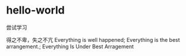 # hello-world
尝试学习

得之不卑，失之不亢
Everything is well happened; 
Everything is the best arrangement.; 
Everything Is Under Best Arragement
